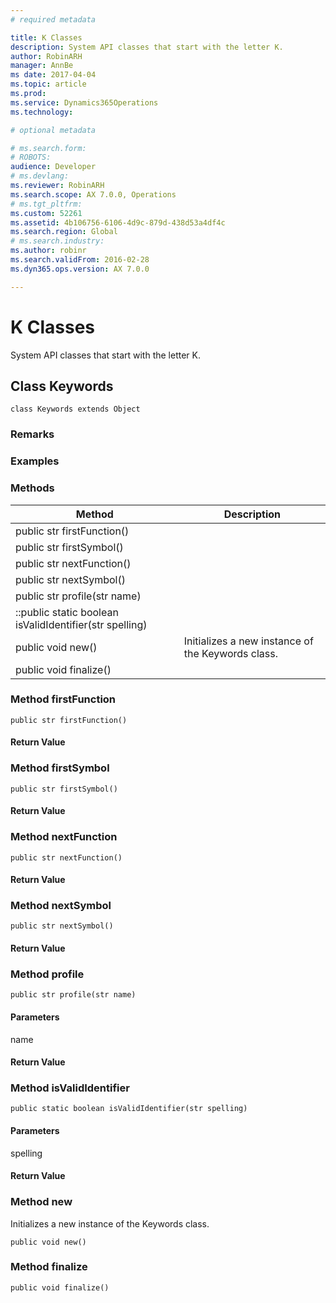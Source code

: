 ```yaml
---
# required metadata

title: K Classes
description: System API classes that start with the letter K.
author: RobinARH
manager: AnnBe
ms date: 2017-04-04
ms.topic: article
ms.prod: 
ms.service: Dynamics365Operations
ms.technology: 

# optional metadata

# ms.search.form: 
# ROBOTS: 
audience: Developer
# ms.devlang: 
ms.reviewer: RobinARH
ms.search.scope: AX 7.0.0, Operations
# ms.tgt_pltfrm: 
ms.custom: 52261
ms.assetid: 4b106756-6106-4d9c-879d-438d53a4df4c
ms.search.region: Global
# ms.search.industry: 
ms.author: robinr
ms.search.validFrom: 2016-02-28
ms.dyn365.ops.version: AX 7.0.0

---
```


# K Classes

System API classes that start with the letter K.

Class Keywords
--------------

    class Keywords extends Object

### Remarks

### Examples

### Methods

| Method                                                  | Description                                       |
|---------------------------------------------------------|---------------------------------------------------|
| public str firstFunction()                              |                                                   |
| public str firstSymbol()                                |                                                   |
| public str nextFunction()                               |                                                   |
| public str nextSymbol()                                 |                                                   |
| public str profile(str name)                            |                                                   |
| ::public static boolean isValidIdentifier(str spelling) |                                                   |
| public void new()                                       | Initializes a new instance of the Keywords class. |
| public void finalize()                                  |                                                   |

### Method firstFunction

    public str firstFunction()

#### Return Value

### Method firstSymbol

    public str firstSymbol()

#### Return Value

### Method nextFunction

    public str nextFunction()

#### Return Value

### Method nextSymbol

    public str nextSymbol()

#### Return Value

### Method profile

    public str profile(str name)

#### Parameters

name  

#### Return Value

### Method isValidIdentifier

    public static boolean isValidIdentifier(str spelling)

#### Parameters

spelling  

#### Return Value

### Method new

Initializes a new instance of the Keywords class.

    public void new()

### Method finalize

    public void finalize()

